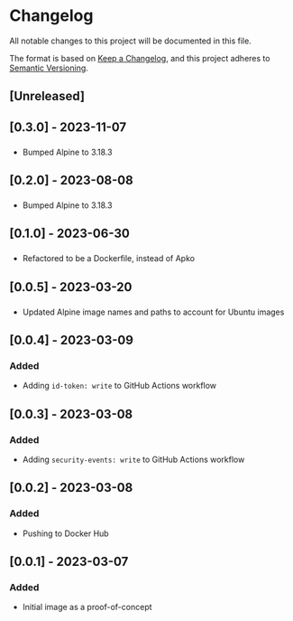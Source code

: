 <!-- markdownlint-disable MD003 -->
# Changelog

All notable changes to this project will be documented in this file.

The format is based on [Keep a Changelog](https://keepachangelog.com/en/1.0.0/),
and this project adheres to [Semantic Versioning](https://semver.org/spec/v2.0.0.html).

## [Unreleased]

## [0.3.0] - 2023-11-07

###

- Bumped Alpine to 3.18.3

## [0.2.0] - 2023-08-08

###

- Bumped Alpine to 3.18.3

## [0.1.0] - 2023-06-30

###

- Refactored to be a Dockerfile, instead of Apko

## [0.0.5] - 2023-03-20

###

- Updated Alpine image names and paths to account for Ubuntu images

## [0.0.4] - 2023-03-09

### Added

- Adding `id-token: write` to GitHub Actions workflow

## [0.0.3] - 2023-03-08

### Added

- Adding `security-events: write` to GitHub Actions workflow

## [0.0.2] - 2023-03-08

### Added

- Pushing to Docker Hub

## [0.0.1] - 2023-03-07

### Added

- Initial image as a proof-of-concept
